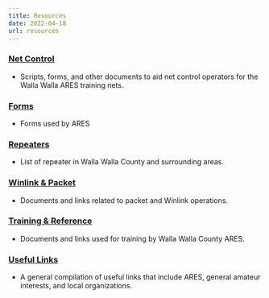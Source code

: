 ```yaml
---
title: Resources
date: 2022-04-18
url: resources
---
```


### [Net Control](/resources_nc)
  * Scripts, forms, and other documents to aid net control operators for the Walla Walla ARES training nets.

### [Forms](/resources_forms)
  * Forms used by ARES

### [Repeaters](/resources_rptrs)
  * List of repeater in Walla Walla County and surrounding areas.

### [Winlink & Packet](/resources_winlink)
  * Documents and links related to packet and Winlink operations.

### [Training & Reference](/resources_training)
  * Documents and links used for training by Walla Walla County ARES.

### [Useful Links](/resources_useful)
  * A general compilation of useful links that include ARES, general amateur interests, and local organizations.
